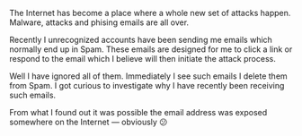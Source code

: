 



The Internet has become a place where a whole new set of attacks happen. Malware, attacks and phising emails are all over.

Recently I unrecognized accounts have been sending me emails which normally end up in Spam. These emails are designed for me to click a link or respond to the email which I believe will then initiate the attack process.

Well I have ignored all of them. Immediately I see such emails I delete them from Spam. I got curious to investigate why I have recently been receiving such emails.

From what I found out it was possible the email address was exposed somewhere on the Internet — obviously 😕